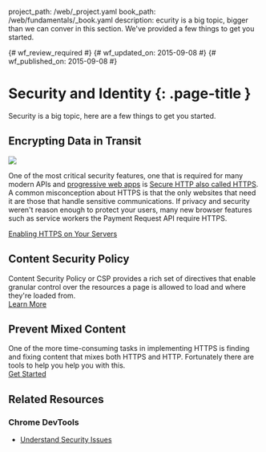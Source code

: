 project_path: /web/_project.yaml
book_path: /web/fundamentals/_book.yaml
description: ecurity is a big topic, bigger than we can conver in this section. We've provided a few things to get you started. 

{# wf_review_required #}
{# wf_updated_on: 2015-09-08 #}
{# wf_published_on: 2015-09-08 #}

# Security and Identity {: .page-title }

Security is a big topic, here are a few things to get you started. 

## Encrypting Data in Transit

<img src="/web/images/content-https-2x.jpg" class="attempt-right">

One of the most critical security features, one that is required for many modern APIs and [progressive web apps](/web/progressive-web-apps/) is [Secure HTTP also called HTTPS](encrypt-in-transit/why-https). A common misconception about HTTPS is that the only websites that need it are those that handle sensitive communications. If privacy and security weren't reason enough to protect your users, many new browser features such as service workers the Payment Request API require HTTPS.

[Enabling HTTPS on Your Servers](/web/fundamentals/security/encrypt-in-transit/enable-https)

<div class="attempt-left">
  <h2>Content Security Policy</h2>
  <p>
    Content Security Policy or CSP provides a rich set of directives that
    enable granular control over the resources a page is allowed to load and
    where they're loaded from.<br>
    <a href="csp/">Learn More</a>
  </p>
</div>
<div class="attempt-right">
  <h2>Prevent Mixed Content</h2>
  <p>
    One of the more time-consuming tasks in implementing HTTPS is finding and
    fixing content that mixes both HTTPS and HTTP. Fortunately there are tools
    to help you help you with this.<br>
    <a href="prevent-mixed-content/what-is-mixed-content">Get Started</a>
  </p>
</div>

<div style="clear:both"></div>

## Related Resources

### Chrome DevTools

* [Understand Security Issues](/web/tools/chrome-devtools/security/)



